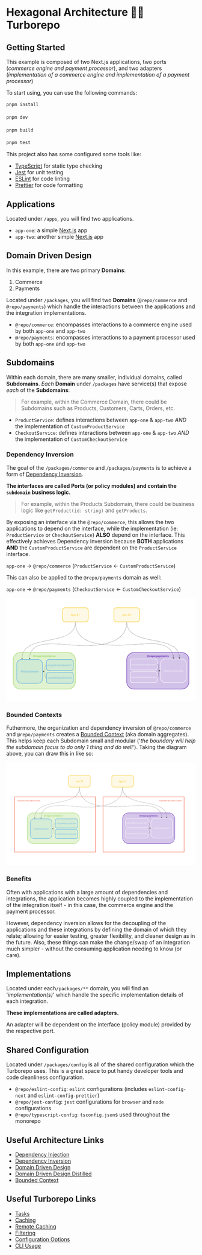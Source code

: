# Hexagonal Architecture 🤝🏼 Turborepo

## Getting Started

This example is composed of two Next.js applications, two ports (_commerce engine and payment processor_), and two adapters (_implementation of a commerce engine and implementation of a payment processor_)

To start using, you can use the following commands:

```zsh
pnpm install

pnpm dev

pnpm build

pnpm test
```

This project also has some configured some tools like:

- [TypeScript](https://www.typescriptlang.org/) for static type checking
- [Jest](https://jestjs.io/) for unit testing
- [ESLint](https://eslint.org/) for code linting
- [Prettier](https://prettier.io) for code formatting

## Applications

Located under `/apps`, you will find two applications.

- `app-one`: a simple [Next.js](https://nextjs.org/) app
- `app-two`: another simple [Next.js](https://nextjs.org/) app

## Domain Driven Design

In this example, there are two primary **Domains**: 

1. Commerce
2. Payments

Located under `/packages`, you will find two **Domains** (`@repo/commerce` and `@repo/payments`) which handle the interactions between the applications and the integration implementations.

- `@repo/commerce`: encompasses interactions to a commerce engine used by both `app-one` and `app-two`
- `@repo/payments`: encompasses interactions to a payment processor used by both `app-one` and `app-two`

## Subdomains

Within each domain, there are many smaller, individual domains, called **Subdomains**.  *Each* **Domain** under `/packages` have service(s) that expose _each_ of the **Subdomains**:

> For example, within the Commerce Domain, there could be Subdomains such as Products, Customers, Carts, Orders, etc.

- `ProductService`: defines interactions between `app-one` & `app-two` *AND* the implementation of `CustomProductService`
- `CheckoutService`: defines interactions between `app-one` & `app-two` *AND* the implementation of `CustomCheckoutService`


### Dependency Inversion

The goal of the `/packages/commerce` and `/packages/payments` is to achieve a form of [Dependency Inversion](https://tanzu.vmware.com/developer/blog/write-more-maintainable-testable-code-with-dependency-injection/).

**The interfaces are called Ports (or policy modules) and contain the `subdomain` business logic.**

> For example, within the Products Subdomain, there could be business logic like `getProduct(id: string)` and `getProducts`.

By exposing an interface via the `@repo/commerce`, this allows the two applications to depend on the interface, while the implementation (ie: `ProductService` or `CheckoutService`) **ALSO** depend on the interface.  This effectively achieves Dependency Inversion because **BOTH** applications **AND** the `CustomProductService` are dependent on the `ProductService` interface.

`app-one` -> `@repo/commerce` (`ProductService` <- `CustomProductService`)

This can also be applied to the `@repo/payments` domain as well:

`app-one` -> `@repo/payments` (`CheckoutService` <- `CustomCheckoutService`)

![Dependency Inversion Diagram](./docs/img/dependency_inversion_diagram.png)

### Bounded Contexts

Futhermore, the organization and dependency inversion of `@repo/commerce` and `@repo/payments` creates a [Bounded Context](https://martinfowler.com/bliki/BoundedContext.html) (aka domain aggregates).  This helps keep each Subdomain small and modular ('_the boundary will help the subdomain focus to do only 1 thing and do well_').  Taking the diagram above, you can draw this in like so:

![Bounded Context Diagram](./docs/img/bounded_context_diagram.png)


### Benefits

Often with applications with a large amount of dependencies and integrations, the application becomes highly coupled to the implementation of the integration itself - in this case, the commerce engine and the payment processor.

However, dependency inversion allows for the decoupling of the applications and these integrations by defining the domain of which they relate; allowing for easier testing, greater flexibility, and cleaner design as in the future.  Also, these things can make the change/swap of an integration much simpler - without the consuming application needing to know (or care).


## Implementations

Located under each`/packages/**` domain, you will find an '_implementation(s)_' which handle the specific implementation details of each integration. 

**These implementations are called adapters.**

An adapter will be dependent on the interface (policy module) provided by the respective port.


## Shared Configuration

Located under `/packages/config` is all of the shared configuration which the Turborepo uses. This is a great space to put handy developer tools and code cleanliness configuration.

- `@repo/eslint-config`: `eslint` configurations (includes `eslint-config-next` and `eslint-config-prettier`)
- `@repo/jest-config`: `jest` configurations for `browser` and `node` configurations
- `@repo/typescript-config`: `tsconfig.json`s used throughout the monorepo

## Useful Architecture Links
- [Dependency Injection](https://tanzu.vmware.com/developer/blog/write-more-maintainable-testable-code-with-dependency-injection/)
- [Dependency Inversion](https://tanzu.vmware.com/developer/blog/write-more-maintainable-testable-code-with-dependency-injection/)
- [Domain Driven Design](https://www.amazon.com/Domain-Driven-Design-Tackling-Complexity-Software/dp/0321125215)
- [Domain Driven Design Distilled](https://www.amazon.com/Domain-Driven-Design-Distilled-Vaughn-Vernon/dp/0134434420/ref=sr_1_1?crid=18YX1CM0VZZ2I&dib=eyJ2IjoiMSJ9.V38g5Do5w5nrE6OQbkJUMAIMZ5R0jvlcHZNXNSwxAsN6Cvp7aoGHTmGnqMSIzAkIO64RYPifAb88wqe9ypUnBwkICYx44hb1nu14DzrZV9A.N6Y0NsIsh-yrxzTmRa3Em9f3m1OMy00lmuuxA2QU8Mo&dib_tag=se&keywords=domain+driven+design+distilled&qid=1708559810&s=books&sprefix=domain+driven+design+distilled%2Cstripbooks%2C89&sr=1-1)
- [Bounded Context](https://martinfowler.com/bliki/BoundedContext.html)


## Useful Turborepo Links

- [Tasks](https://turbo.build/repo/docs/core-concepts/monorepos/running-tasks)
- [Caching](https://turbo.build/repo/docs/core-concepts/caching)
- [Remote Caching](https://turbo.build/repo/docs/core-concepts/remote-caching)
- [Filtering](https://turbo.build/repo/docs/core-concepts/monorepos/filtering)
- [Configuration Options](https://turbo.build/repo/docs/reference/configuration)
- [CLI Usage](https://turbo.build/repo/docs/reference/command-line-reference)

